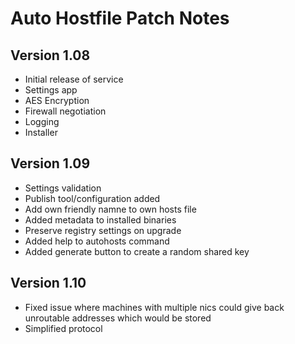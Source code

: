 # Auto Hostfile Patch Notes

## Version 1.08

* Initial release of service
* Settings app
* AES Encryption
* Firewall negotiation
* Logging
* Installer

## Version 1.09

* Settings validation
* Publish tool/configuration added
* Add own friendly namne to own hosts file
* Added metadata to installed binaries
* Preserve registry settings on upgrade
* Added help to autohosts command
* Added generate button to create a random shared key

## Version 1.10

* Fixed issue where machines with multiple nics could give back unroutable addresses which would be stored
* Simplified protocol
